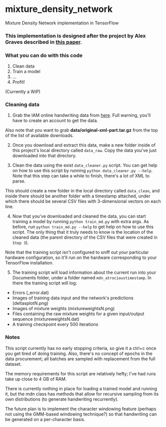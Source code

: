 # mixture_density_network
Mixture Density Network implementation in TensorFlow

### This implementation is designed after the project by Alex Graves described in [this paper](http://arxiv.org/abs/1308.0850).

### What you can do with this code

1. Clean data
2. Train a model
3. ...
4. Profit!

(Currently a WiP)

### Cleaning data

1. Grab the IAM online handwriting data from [here](http://www.fki.inf.unibe.ch/databases/iam-on-line-handwriting-database/download-the-iam-on-line-handwriting-database). Full warning, you'll have to create an account to get the data.

Also note that you want to grab **data/original-xml-part.tar.gz** from the top of the list of available downloads.

2. Once you download and extract this data, make a new folder inside of this project's local directory called `data_raw`. Copy the data you've just downloaded into that directory.

3. Clean the data using the exist `data_cleaner.py` script. You can get help on how to use this script by running `python data_cleaner.py --help`. Note that this step can take a while to finish, there's a lot of XML to parse.

This should create a new folder in the local directory called `data_clean`, and inside there should be another folder with a timestamp attached, under which there should be several CSV files with 3-dimensional vectors on each line.

4. Now that you've downloaded and cleaned the data, you can start training a model by running `python train_md.py` with extra args. As before, run `python train_md.py --help` to get help on how to use this script. The only thing that it truly needs to know is the location of the cleaned data (the parent directory of the CSV files that were created in `Step 3`).

Note that the training script isn't configured to sniff out your particular hardware configuration, so it'll run on the hardware corresponding to your TensorFlow installation.

5. The training script will load information about the current run into your Documents folder, under a folder named `mdn_atrocioustimestamp`. In there the training script will log:

* Errors (_error.dat)
* Images of training data input and the network's predictions (deltasplotN.png)
* Images of mixture weights (mixtureweightsN.png)
* Files containing the raw mixture weights for a given input/output sequence (mixtureweightsN.dat)
* A training checkpoint every 500 iterations

### Notes

This script currently has no early stopping criteria, so give it a ctrl+c once you get tired of doing training. Also, there's no concept of epochs in the data procurement; all batches are sampled with replacement from the full dataset.

The memory requirements for this script are relatively hefty; I've had runs take up close to 4 GB of RAM.

There is currently nothing in place for loading a trained model and running it, but the mdn class has methods that allow for recursive sampling from its own distributions (to generate handwriting recurrently).

The future plan is to implement the character windowing feature (perhaps not using the GMM-based windowing technique?) so that handwriting can be generated on a per-character basis.